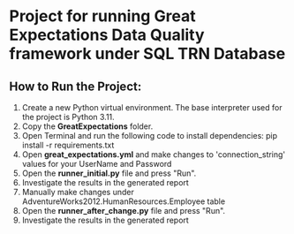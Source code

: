 # Project for running Great Expectations Data Quality framework under SQL TRN Database

## How to Run the Project:

1. Create a new Python virtual environment. The base interpreter used for the project is Python 3.11.
2. Copy the **GreatExpectations** folder.
3. Open Terminal and run the following code to install dependencies: pip install -r requirements.txt
4. Open **great_expectations.yml** and make changes to 'connection_string' values for your UserName and Password
5. Open the **runner_initial.py** file and press "Run".
6. Investigate the results in the generated report
7. Manually make changes under AdventureWorks2012.HumanResources.Employee table
8. Open the **runner_after_change.py** file and press "Run".
9. Investigate the results in the generated report 